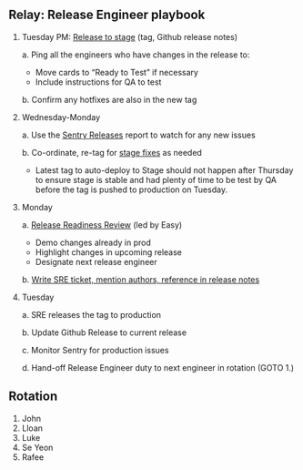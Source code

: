 ## Relay: Release Engineer playbook

1. Tuesday PM: [Release to stage][Release-to-stage] (tag, Github release notes)

   a. Ping all the engineers who have changes in the release to:

   - Move cards to “Ready to Test” if necessary
   - Include instructions for QA to test

   b. Confirm any hotfixes are also in the new tag

2. Wednesday-Monday

   a. Use the [Sentry Releases][sentry-releases] report to watch for any new issues

   b. Co-ordinate, re-tag for [stage fixes][stage-fixes] as needed

   - Latest tag to auto-deploy to Stage should not happen after Thursday to ensure stage is stable and had plenty of time to be test by QA before the tag is pushed to production on Tuesday.

3. Monday

   a. [Release Readiness Review][release-ready] (led by Easy)

   - Demo changes already in prod
   - Highlight changes in upcoming release
   - Designate next release engineer

   b. [Write SRE ticket, mention authors, reference in release notes][release-to-prod]

4. Tuesday

   a. SRE releases the tag to production

   b. Update Github Release to current release

   c. Monitor Sentry for production issues

   d. Hand-off Release Engineer duty to next engineer in rotation (GOTO 1.)

## Rotation

1. John
2. Lloan
3. Luke
4. Se Yeon
5. Rafee

[release-to-stage]: https://github.com/mozilla/fx-private-relay/blob/main/docs/release_process.md#release-to-stage
[sentry-releases]: https://mozilla.sentry.io/releases/
[stage-fixes]: https://github.com/mozilla/fx-private-relay/blob/main/docs/release_process.md#stage-fixes
[release-ready]: https://mozilla-hub.atlassian.net/wiki/spaces/SECPRV/pages/165675132/Sprint+Process#Release-Readiness-Review-(Relay)
[release-to-prod]: https://github.com/mozilla/fx-private-relay/blob/main/docs/release_process.md#release-to-prod
